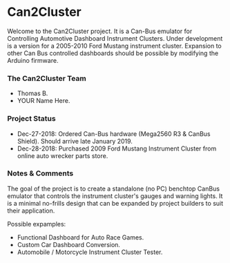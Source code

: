 # Can2Cluster
Welcome to the Can2Cluster project. It is a Can-Bus emulator for Controlling Automotive Dashboard Instrument Clusters. Under development is a version for a 2005-2010 Ford Mustang instrument cluster. Expansion to other Can Bus controlled dashboards should be possible by modifying the Arduino firmware.

### The Can2Cluster Team
* Thomas B.
* YOUR Name Here.

### Project Status
* Dec-27-2018: Ordered Can-Bus hardware (Mega2560 R3 & CanBus Shield). Should arrive late January 2019.
* Dec-28-2018: Purchased 2009 Ford Mustang Instrument Cluster from online auto wrecker parts store.

### Notes & Comments
The goal of the project is to create a standalone (no PC) benchtop CanBus emulator that controls the instrument cluster's gauges and warning lights. It is a minimal no-frills design that can be expanded by project builders to suit their application.

Possible expamples: 
- Functional Dashboard for Auto Race Games.
- Custom Car Dashboard Conversion.
- Automobile / Motorcycle Instrument Cluster Tester.
